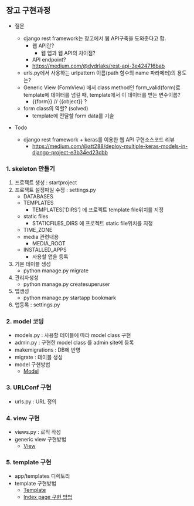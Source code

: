 
## 장고 구현과정

* 질문
	* django rest framework는 장고에서 웹 API구축을 도와준다고 함.
		* 웹 API란?
			* 웹 앱과 웹 API의 차이점?
		* API endpoint?
		* https://medium.com/@dydrlaks/rest-api-3e424716bab 
	* urls.py에서 사용하는 urlpattern 이름(path 함수의 name 파라메터)의 용도는?
	* Generic View (FormView) 에서 class method인 form_valid(form)로 template에 데이터를 넘길 때, template에서 이 데이터를 받는 변수이름?
		* {{form}} // {{object}} ?
	* form class의 역할? (solved)
		* template에 전달할 form data를 기술	
		
* Todo
	* django rest framework + keras를 이용한 웹 API 구현소스코드 리뷰
		* https://medium.com/@att288/deploy-multiple-keras-models-in-django-project-e3b34ed23cbb


### 1. skeleton 만들기

1) 프로젝트 생성 : startproject
2) 프로젝트 설정파일 수정 : settings.py
    * DATABASES
    * TEMPLATES
        * TEMPLATES['DIRS'] 에 프로젝트 template file위치를 지정
    * static files
        * STATICFILES_DIRS 에 프로젝트 static file위치를 지정
    * TIME_ZONE
    * media 관련내용
        * MEDIA_ROOT
    * INSTALLED_APPS
        * 사용할 앱을 등록
3) 기본 테이블 생성
    * python manage.py migrate
4) 관리자생성
    * python manage.py createsuperuser
5) 앱생성
    * python manage.py startapp bookmark
6) 앱등록 : settings.py


### 2. model 코딩

* models.py : 사용할 테이블에 따라 model class 구현
* admin.py : 구현한 model class 를 admin site에 등록
* makemigrations : DB에 반영
* migrate : 테이블 생성
* model 구현방법
	* [Model](Model.MD)

### 3. URLConf 구현

* urls.py : URL 정의


### 4. view 구현

* views.py : 로직 작성
* generic view 구현방법
	* [View](View.MD)


### 5. template 구현

* app/templates 디렉토리
* template 구현방법
	* [Template](Template.MD)
	* [Index page 구현 방법](IndexTemplate.MD)


